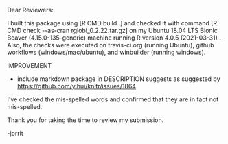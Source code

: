 Dear Reviewers:

I built this package using [R CMD build .] and checked it with command [R CMD check --as-cran rglobi_0.2.22.tar.gz] on my Ubuntu 18.04 LTS Bionic Beaver (4.15.0-135-generic) machine running R version 4.0.5 (2021-03-31) . Also, the checks were executed on travis-ci.org (running Ubuntu), github workflows (windows/mac/ubuntu), and winbuilder (running windows). 

IMPROVEMENT
* include markdown package in DESCRIPTION suggests as suggested by https://github.com/yihui/knitr/issues/1864

I've checked the mis-spelled words and confirmed that they are in fact not mis-spelled. 

Thank you for taking the time to review my submission.

-jorrit
